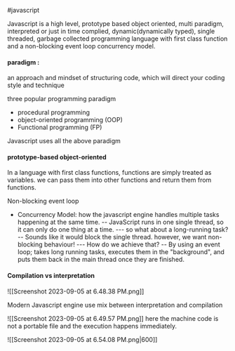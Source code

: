 #javascript 

Javascript is a high level, prototype based object oriented, multi paradigm, interpreted or just in time complied, dynamic(dynamically typed), single threaded, garbage collected programming language with first class function and a non-blocking event loop concurrency model.

#### paradigm :

an approach and mindset of structuring code, which will direct your coding style and technique

three popular programming paradigm
- procedural programming
- object-oriented programming (OOP)
- Functional programming (FP)

Javascript uses all the above paradigm


#### prototype-based object-oriented

In a language with first class functions, functions are simply treated as variables.
we can pass them into other functions and return them from functions.
  
Non-blocking event loop

- Concurrency Model: how the javascript engine handles multiple tasks happening at the same time.
	-- JavaScript runs in one single thread, so it can only do one thing at a time.
	--- so what about a long-running task?
	-- Sounds like it would block the single thread. however, we want non-blocking behaviour!
	--- How do we achieve that?
	-- By using an event loop; takes long running tasks, executes them in the "background", and puts them back in the main thread once they are finished.

#### Compilation vs interpretation

![[Screenshot 2023-09-05 at 6.48.38 PM.png]]

Modern Javascript engine use mix between interpretation and compilation

![[Screenshot 2023-09-05 at 6.49.57 PM.png]]
here the machine code is not a portable file and the execution happens immediately.


![[Screenshot 2023-09-05 at 6.54.08 PM.png|600]]





